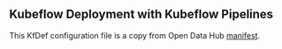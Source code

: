 ## Kubeflow Deployment with Kubeflow Pipelines

This KfDef configuration file is a copy from Open Data Hub [manifest](https://github.com/opendatahub-io/manifests/blob/v1.0-branch-openshift/kfdef/kfctl_openshift.yaml).

